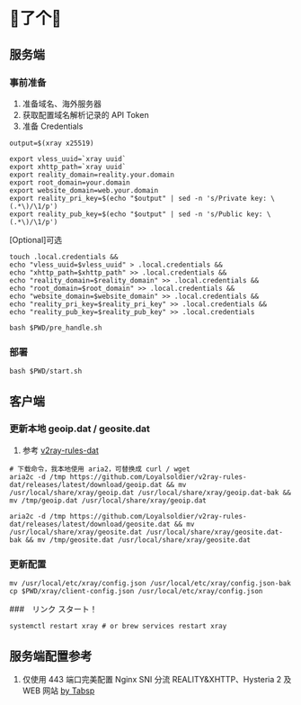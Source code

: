 # 🧗了个🧱

## 服务端

### 事前准备

1. 准备域名、海外服务器
2. 获取配置域名解析记录的 API Token
3. 准备 Credentials

```shell
output=$(xray x25519)

export vless_uuid=`xray uuid`
export xhttp_path=`xray uuid`
export reality_domain=reality.your.domain
export root_domain=your.domain
export website_domain=web.your.domain
export reality_pri_key=$(echo "$output" | sed -n 's/Private key: \(.*\)/\1/p')
export reality_pub_key=$(echo "$output" | sed -n 's/Public key: \(.*\)/\1/p')
```

[Optional]可选
```shell
touch .local.credentials &&
echo "vless_uuid=$vless_uuid" > .local.credentials &&
echo "xhttp_path=$xhttp_path" >> .local.credentials &&
echo "reality_domain=$reality_domain" >> .local.credentials &&
echo "root_domain=$root_domain" >> .local.credentials &&
echo "website_domain=$website_domain" >> .local.credentials &&
echo "reality_pri_key=$reality_pri_key" >> .local.credentials &&
echo "reality_pub_key=$reality_pub_key" >> .local.credentials
```

```shell
bash $PWD/pre_handle.sh
```

### 部署

```shell
bash $PWD/start.sh
```

## 客户端

### 更新本地 geoip.dat / geosite.dat

1. 参考 [v2ray-rules-dat](https://github.com/Loyalsoldier/v2ray-rules-dat)

```shell
# 下载命令，我本地使用 aria2，可替换成 curl / wget
aria2c -d /tmp https://github.com/Loyalsoldier/v2ray-rules-dat/releases/latest/download/geoip.dat && mv /usr/local/share/xray/geoip.dat /usr/local/share/xray/geoip.dat-bak && mv /tmp/geoip.dat /usr/local/share/xray/geoip.dat

aria2c -d /tmp https://github.com/Loyalsoldier/v2ray-rules-dat/releases/latest/download/geosite.dat && mv /usr/local/share/xray/geosite.dat /usr/local/share/xray/geosite.dat-bak && mv /tmp/geosite.dat /usr/local/share/xray/geosite.dat
```

### 更新配置

```shell
mv /usr/local/etc/xray/config.json /usr/local/etc/xray/config.json-bak
cp $PWD/xray/client-config.json /usr/local/etc/xray/config.json
```

###　リンク スタート！

```shell
systemctl restart xray # or brew services restart xray
```

## 服务端配置参考

1. 仅使用 443 端口完美配置 Nginx SNI 分流 REALITY&XHTTP、Hysteria 2 及 WEB 网站 [by Tabsp](https://tabsp.com/posts/nginx-sni-vless-reality-vision-xhttp-hysteria2-web/)


